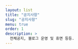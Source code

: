 ```yaml
---
layout: list
title: "공지사항"
slug: "공지사항"
menu: true
order: 1
description: >
  전체공지, 블로그 운영 및 휴면 등등.
---
```

